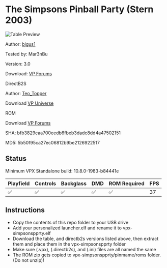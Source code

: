 # The Simpsons Pinball Party (Stern 2003)

![Table Preview](../../images/vpx-simpsonspprty.png)

Author: [bigus1](https://www.vpforums.org/index.php?showuser=107629) 

Tested by: Mar3nBu 

Version: 3.0 

Download: [VP Forums](https://www.vpforums.org/index.php?app=downloads&showfile=14736)

DirectB2S

Author: [Teo_Topper](https://vpuniverse.com/profile/63278-teo_topper/)

Download [VP Universe](https://vpuniverse.com/files/file/18377-the-simpsons-pinball-party-stern-2003-b2s-backglass-full-dmd/)

ROM

Download [VP Forums](https://www.vpforums.org/index.php?app=downloads&showfile=1130)

SHA: bfb3829caa700eedb6fbeb3dadc8dd4a47502151

MD5: 5b50f95ca27ec06812b9be2126922517


## Status 

Minimum VPX Standalone build: 10.8.0-1983-b84441e

| Playfield | Controls | Backglass | DMD | ROM Required | FPS | 
|-----------|----------|-----------|-----|--------------|-----|
| :white_check_mark: | :white_check_mark: | :white_check_mark: | :white_check_mark: | :white_check_mark: | 37 |

## Instructions

- Copy the contents of this repo folder to your USB drive
- Add your personalized launcher.elf and rename it to vpx-simpsonspprty.elf
- Download the table, and directb2s versions listed above, then extract them and place them in the vpx-simpsonspprty folder
- Make sure (.vpx), (.directb2s), and (.ini) files are all named the same
- The ROM zip gets copied to vpx-simpsonspprty/pinmame/roms folder. (Do not unzip)!

